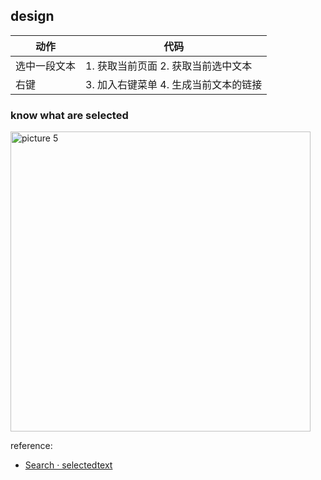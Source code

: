 
## design

| 动作         | 代码                                  |
| ------------ | ------------------------------------- |
| 选中一段文本 | 1. 获取当前页面 2. 获取当前选中文本   |
| 右键         | 3. 加入右键菜单 4. 生成当前文本的链接 |


### know what are selected 
<img alt="picture 5" src="https://mark-vue-oss.oss-cn-hangzhou.aliyuncs.com/1640114109464-readme-6378aae3dffc7adc433e49524c421e911b922183852ce0af8c7899e5e4052a9b.png" width="480" />  


reference:
- [Search · selectedtext](https://github.com/GoogleChrome/chrome-extensions-samples/search?q=selectedtext)
